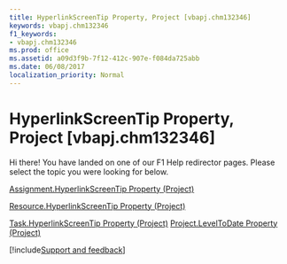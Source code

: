 ```yaml
---
title: HyperlinkScreenTip Property, Project [vbapj.chm132346]
keywords: vbapj.chm132346
f1_keywords:
- vbapj.chm132346
ms.prod: office
ms.assetid: a09d3f9b-7f12-412c-907e-f084da725abb
ms.date: 06/08/2017
localization_priority: Normal
---
```



# HyperlinkScreenTip Property, Project [vbapj.chm132346]

Hi there! You have landed on one of our F1 Help redirector pages. Please select the topic you were looking for below.

[Assignment.HyperlinkScreenTip Property (Project)](https://msdn.microsoft.com/library/48b8b03c-4662-3ea8-646e-22a1ce268f81%28Office.15%29.aspx)

[Resource.HyperlinkScreenTip Property (Project)](https://msdn.microsoft.com/library/5cc9c766-3e62-d99f-90b2-4cb4b087a37f%28Office.15%29.aspx)

[Task.HyperlinkScreenTip Property (Project)](https://msdn.microsoft.com/library/71178d98-60ce-63ed-8e67-57b3fdacdad9%28Office.15%29.aspx)
[Project.LevelToDate Property (Project)](https://msdn.microsoft.com/library/b697db71-8f8e-9caf-345c-59899f4024a3%28Office.15%29.aspx)

[!include[Support and feedback](~/includes/feedback-boilerplate.md)]
